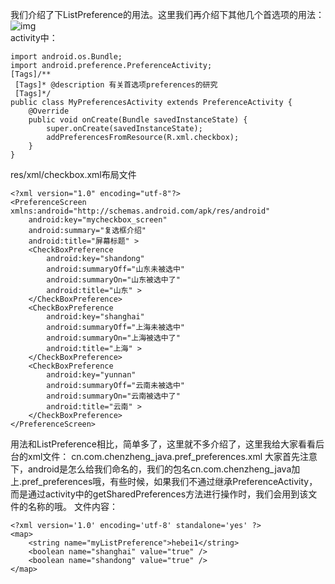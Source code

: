 我们介绍了下ListPreference的用法。这里我们再介绍下其他几个首选项的用法：
![img](P)  
activity中：
```  
import android.os.Bundle;
import android.preference.PreferenceActivity;
[Tags]/**
 [Tags]* @description 有关首选项preferences的研究
 [Tags]*/
public class MyPreferencesActivity extends PreferenceActivity {
	@Override
	public void onCreate(Bundle savedInstanceState) {
		super.onCreate(savedInstanceState);
		addPreferencesFromResource(R.xml.checkbox);
	}
}
```
res/xml/checkbox.xml布局文件
```  
<?xml version="1.0" encoding="utf-8"?>
<PreferenceScreen xmlns:android="http://schemas.android.com/apk/res/android"
    android:key="mycheckbox_screen"
    android:summary="复选框介绍"
    android:title="屏幕标题" >
    <CheckBoxPreference
        android:key="shandong"
        android:summaryOff="山东未被选中"
        android:summaryOn="山东被选中了"
        android:title="山东" >
    </CheckBoxPreference>
    <CheckBoxPreference
        android:key="shanghai"
        android:summaryOff="上海未被选中"
        android:summaryOn="上海被选中了"
        android:title="上海" >
    </CheckBoxPreference>
    <CheckBoxPreference
        android:key="yunnan"
        android:summaryOff="云南未被选中"
        android:summaryOn="云南被选中了"
        android:title="云南" >
    </CheckBoxPreference>
</PreferenceScreen>
```
用法和ListPreference相比，简单多了，这里就不多介绍了，这里我给大家看看后台的xml文件：
cn.com.chenzheng_java.pref_preferences.xml
大家首先注意下，android是怎么给我们命名的，我们的包名cn.com.chenzheng_java加上.pref_preferences哦，有些时候，如果我们不通过继承PreferenceActivity，而是通过activity中的getSharedPreferences方法进行操作时，我们会用到该文件的名称的哦。
文件内容：
```  
<?xml version='1.0' encoding='utf-8' standalone='yes' ?>
<map>
	<string name="myListPreference">hebei1</string>
	<boolean name="shanghai" value="true" />
	<boolean name="shandong" value="true" />
</map> 
```